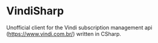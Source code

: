 # VindiSharp
Unofficial client for the Vindi subscription management api (https://www.vindi.com.br/) written in CSharp.
